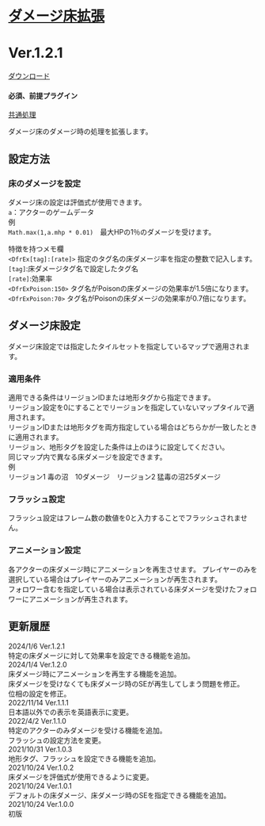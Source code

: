 # [ダメージ床拡張](https://raw.githubusercontent.com/nuun888/MZ/master/NUUN_DamagedFloorEX.js)
# Ver.1.2.1
[ダウンロード](https://raw.githubusercontent.com/nuun888/MZ/master/NUUN_DamagedFloorEX.js)  
#### 必須、前提プラグイン
[共通処理](https://github.com/nuun888/MZ/blob/master/README/Base.md)  

ダメージ床のダメージ時の処理を拡張します。

## 設定方法
### 床のダメージを設定
ダメージ床の設定は評価式が使用できます。  
`a`：アクターのゲームデータ  
例  
`Math.max(1,a.mhp * 0.01)`　最大HPの1％のダメージを受けます。  

特徴を持つメモ欄  
`<DfrEx[tag]:[rate]>` 指定のタグ名の床ダメージ率を指定の整数で記入します。  
`[tag]`:床ダメージタグ名で設定したタグ名  
`[rate]`:効果率  
`<DfrExPoison:150>` タグ名がPoisonの床ダメージの効果率が1.5倍になります。  
`<DfrExPoison:70>` タグ名がPoisonの床ダメージの効果率が0.7倍になります。  

## ダメージ床設定
ダメージ床設定では指定したタイルセットを指定しているマップで適用されます。
### 適用条件
適用できる条件はリージョンIDまたは地形タグから指定できます。  
リージョン設定を0にすることでリージョンを指定していないマップタイルで適用されます。  
リージョンIDまたは地形タグを両方指定している場合はどちらかが一致したときに適用されます。  
リージョン、地形タグを設定した条件は上のほうに設定してください。  
同じマップ内で異なる床ダメージを設定できます。  
例  
リージョン1 毒の沼　10ダメージ　リージョン2 猛毒の沼25ダメージ  
### フラッシュ設定  
フラッシュ設定はフレーム数の数値を0と入力することでフラッシュされません。  
### アニメーション設定  
各アクターの床ダメージ時にアニメーションを再生させます。
プレイヤーのみを選択している場合はプレイヤーのみアニメーションが再生されます。  
フォロワー含むを指定している場合は表示されている床ダメージを受けたフォロワーにアニメーションが再生されます。  

## 更新履歴
2024/1/6 Ver.1.2.1  
特定の床ダメージに対して効果率を設定できる機能を追加。  
2024/1/4 Ver.1.2.0  
床ダメージ時にアニメーションを再生する機能を追加。  
床ダメージを受けなくても床ダメージ時のSEが再生してしまう問題を修正。  
位相の設定を修正。  
2022/11/14 Ver.1.1.1  
日本語以外での表示を英語表示に変更。  
2022/4/2 Ver.1.1.0  
特定のアクターのみダメージを受ける機能を追加。  
フラッシュの設定方法を変更。  
2021/10/31 Ver.1.0.3  
地形タグ、フラッシュを設定できる機能を追加。  
2021/10/24 Ver.1.0.2  
床ダメージを評価式が使用できるように変更。  
2021/10/24 Ver.1.0.1  
デフォルトの床ダメージ、床ダメージ時のSEを指定できる機能を追加。  
2021/10/24 Ver.1.0.0  
初版  
